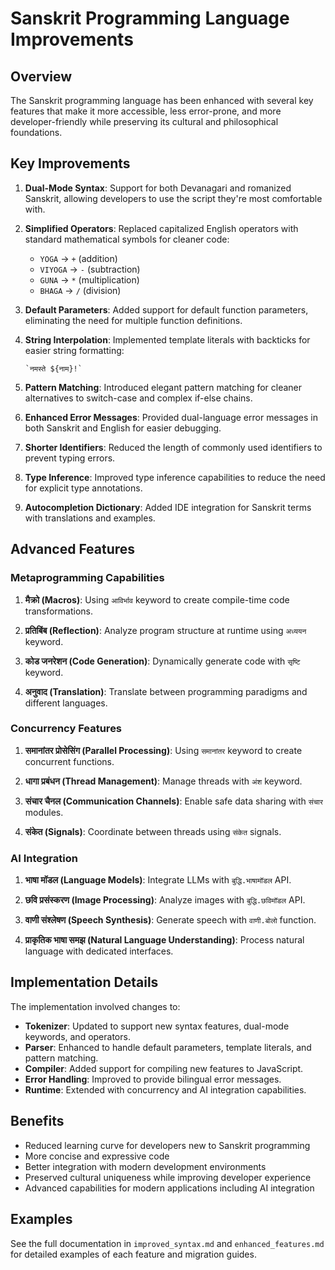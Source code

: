 # Sanskrit Programming Language Improvements

## Overview

The Sanskrit programming language has been enhanced with several key features that make it more accessible, less error-prone, and more developer-friendly while preserving its cultural and philosophical foundations.

## Key Improvements

1. **Dual-Mode Syntax**: Support for both Devanagari and romanized Sanskrit, allowing developers to use the script they're most comfortable with.

2. **Simplified Operators**: Replaced capitalized English operators with standard mathematical symbols for cleaner code:
   - `YOGA` → `+` (addition)
   - `VIYOGA` → `-` (subtraction)
   - `GUNA` → `*` (multiplication)
   - `BHAGA` → `/` (division)

3. **Default Parameters**: Added support for default function parameters, eliminating the need for multiple function definitions.

4. **String Interpolation**: Implemented template literals with backticks for easier string formatting:
   ```sanskrit
   `नमस्ते ${नाम}!`
   ```

5. **Pattern Matching**: Introduced elegant pattern matching for cleaner alternatives to switch-case and complex if-else chains.

6. **Enhanced Error Messages**: Provided dual-language error messages in both Sanskrit and English for easier debugging.

7. **Shorter Identifiers**: Reduced the length of commonly used identifiers to prevent typing errors.

8. **Type Inference**: Improved type inference capabilities to reduce the need for explicit type annotations.

9. **Autocompletion Dictionary**: Added IDE integration for Sanskrit terms with translations and examples.

## Advanced Features

### Metaprogramming Capabilities

1. **मैक्रो (Macros)**: Using `आविर्भाव` keyword to create compile-time code transformations.

2. **प्रतिबिंब (Reflection)**: Analyze program structure at runtime using `अध्ययन` keyword.

3. **कोड जनरेशन (Code Generation)**: Dynamically generate code with `सृष्टि` keyword.

4. **अनुवाद (Translation)**: Translate between programming paradigms and different languages.

### Concurrency Features

1. **समानांतर प्रोसेसिंग (Parallel Processing)**: Using `समानांतर` keyword to create concurrent functions.

2. **धागा प्रबंधन (Thread Management)**: Manage threads with `अंश` keyword.

3. **संचार चैनल (Communication Channels)**: Enable safe data sharing with `संचार` modules.

4. **संकेत (Signals)**: Coordinate between threads using `संकेत` signals.

### AI Integration

1. **भाषा मॉडल (Language Models)**: Integrate LLMs with `बुद्धि.भाषामॉडल` API.

2. **छवि प्रसंस्करण (Image Processing)**: Analyze images with `बुद्धि.छविमॉडल` API.

3. **वाणी संश्लेषण (Speech Synthesis)**: Generate speech with `वाणी.बोलो` function.

4. **प्राकृतिक भाषा समझ (Natural Language Understanding)**: Process natural language with dedicated interfaces.

## Implementation Details

The implementation involved changes to:

- **Tokenizer**: Updated to support new syntax features, dual-mode keywords, and operators.
- **Parser**: Enhanced to handle default parameters, template literals, and pattern matching.
- **Compiler**: Added support for compiling new features to JavaScript.
- **Error Handling**: Improved to provide bilingual error messages.
- **Runtime**: Extended with concurrency and AI integration capabilities.

## Benefits

- Reduced learning curve for developers new to Sanskrit programming
- More concise and expressive code
- Better integration with modern development environments
- Preserved cultural uniqueness while improving developer experience
- Advanced capabilities for modern applications including AI integration

## Examples

See the full documentation in `improved_syntax.md` and `enhanced_features.md` for detailed examples of each feature and migration guides. 